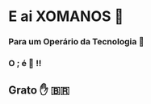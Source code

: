 # E ai XOMANOS :call_me_hand: #

### Para um Operário da Tecnologia :construction_worker: ###
### O ; é :hammer: !!  ###


## Grato  :hand:   :brazil: ##















